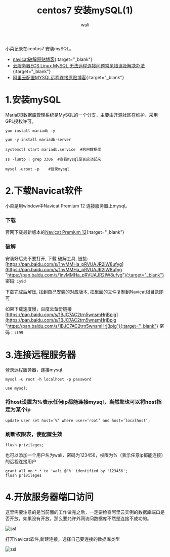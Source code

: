 ﻿---
layout: post
title: centos7 安装mySQL(1)  #标题
tagline: centos7 安装mySQL
category: SQL      #分类
author: wali    #作者
tag: mySQL     #标签
ghurl:        #github url
ghurl_zip:    #github zip下载
comments: true

post_nav: ["1.安装mySQL","2.下载Navicat软件","3.连接远程服务器","4.开放服务器端口访问"]
---

小菜记录在centos7 安装mySQL。

* [navicat破解原贴博客](https://blog.csdn.net/mrwangweijin/article/details/81074766 "https://blog.csdn.net/mrwangweijin/article/details/81074766"){:target="_blank"}
* [云服务器ECS Linux MySQL 无法远程连接问题常见错误及解决办法](https://help.aliyun.com/knowledge_detail/41104.html "https://help.aliyun.com/knowledge_detail/41104.html"){:target="_blank"}
* [阿里云配置MYSQL远程连接原贴博客](https://blog.csdn.net/baidu_31950961/article/details/73251973 "https://blog.csdn.net/baidu_31950961/article/details/73251973"){:target="_blank"}

# 1.安装mySQL

MariaDB数据库管理系统是MySQL的一个分支，主要由开源社区在维护，采用GPL授权许可。

```
yum install mariadb -y

yum -y install mariadb-server

systemctl start mariadb.service  #启用数据库

ss -luntp | grep 3306  #查看mysql是否启动起来

mysql -uroot -p    #登录mysql
```




# 2.下载Navicat软件

小菜是用window中Navicat Premium 12 连接服务器上mysql。

### 下载

官网下载最新版本的[Navicat Premium 12](https://www.navicat.com.cn/download/navicat-premium "https://www.navicat.com.cn/download/navicat-premium"){:target="_blank"}

### 破解

安装好后先不要打开, 下载 破解工具, 链接: [https://pan.baidu.com/s/1nvMMHa_pRVUAJR2IW8ufyg](https://pan.baidu.com/s/1nvMMHa_pRVUAJR2IW8ufyg "https://pan.baidu.com/s/1nvMMHa_pRVUAJR2IW8ufyg"){:target="_blank"} 密码: `iy9d`

下载完成后解压, 找到自己安装的对应版本, 把里面的文件复制到Navicat根目录即可

如果下载速度慢，百度云备份链接[https://pan.baidu.com/s/1BJC7AC2trn5wnsmHrjBpig](https://pan.baidu.com/s/1BJC7AC2trn5wnsmHrjBpig "https://pan.baidu.com/s/1BJC7AC2trn5wnsmHrjBpig"){:target="_blank"} 密码：`tl99`

# 3.连接远程服务器

登录远程服务器，连接mysql

```mysql
mysql -u root -h localhost -p password

use mysql;
```

### 将host设置为%表示任何ip都能连接mysql，当然您也可以将host指定为某个ip

```mysql
update user set host=’%’ where user=’root’ and host=’localhost’;
```

### 刷新权限表，使配置生效

```mysql
flush privileges;
```

也可以添加一个用户名为wali，密码为123456，权限为%（表示任意ip都能连接）的远程连接用户

```mysql
grant all on *.* to 'wali'@'%' identified by '123456';
flush privileges
```

# 4.开放服务器端口访问

这里需要注意的是当前面的工作做完之后，一定要检查阿里云实例的数据库端口是否开放，如果没有开放，那么要允许外网访问数据库不然是连接不成功的。

![ssl](http://walidream.com:9999/blogImage/sql/sql_4.png)

打开Navicat软件,新建连接，选择自己要连接的数据库类型

![ssl](http://walidream.com:9999/blogImage/sql/sql_5.png)





















